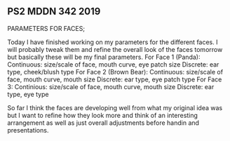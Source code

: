 ## PS2 MDDN 342 2019

PARAMETERS FOR FACES;

Today I have finished working on my parameters for the different faces. I will probably tweak them and refine the overall look of the faces tomorrow but basically these will be my final parameters.
For Face 1 (Panda): 
Continuous: size/scale of face, mouth curve, eye patch size
Discrete: ear type, cheek/blush type
For Face 2 (Brown Bear):
Continuous: size/scale of face, mouth curve, mouth size
Discrete: ear type, eye patch type
For Face 3:
Continious: size/scale of face, mouth curve, mouth size
Discrete: ear type, eye type

So far I think the faces are developing well from what my original idea was but I want to refine how they look more and think of an interesting arrangement as well as just overall adjustments before handin and presentations.
